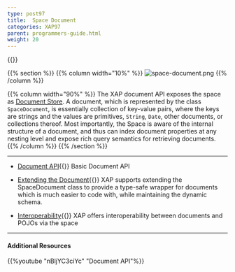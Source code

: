 ```yaml
---
type: post97
title:  Space Document
categories: XAP97
parent: programmers-guide.html
weight: 20
---
```


{{<wbr>}}


{{% section %}}
{{% column  width="10%" %}}
![space-document.png](/attachment_files/subject/space-document.png)
{{% /column %}}

{{% column width="90%" %}}
The XAP document API exposes the space as [Document Store](http://en.wikipedia.org/wiki/Document-oriented_database). A document, which is represented by the class `SpaceDocument`, is essentially collection of key-value pairs, where the keys are strings and the values are primitives, `String`, `Date`, other documents, or collections thereof. Most importantly, the Space is aware of the internal structure of a document, and thus can index document properties at any nesting level and expose rich query semantics for retrieving documents.
{{% /column %}}
{{% /section %}}

<hr/>


- [Document API](./document-api.html){{<wbr>}}
Basic Document API

- [Extending the Document](./document-extending.html){{<wbr>}}
XAP supports extending the SpaceDocument class to provide a type-safe wrapper for documents which is much easier to code with, while maintaining the dynamic schema.


- [Interoperability](./document-pojo-interoperability.html){{<wbr>}}
XAP offers interoperability between documents and POJOs via the space


<hr/>

#### Additional Resources
{{%youtube "nBljYC3ciYc"  "Document API"%}}
